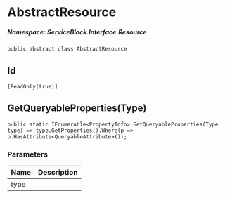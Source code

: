 AbstractResource
======
##### Namespace: ServiceBlock.Interface.Resource




```
public abstract class AbstractResource
```




Id
------

```
[ReadOnly(true)]
```



GetQueryableProperties(Type)
------

```
public static IEnumerable<PropertyInfo> GetQueryableProperties(Type type) => type.GetProperties().Where(p => p.HasAttribute<QueryableAttribute>());
```
### Parameters
Name | Description
--- | ---
type | 




